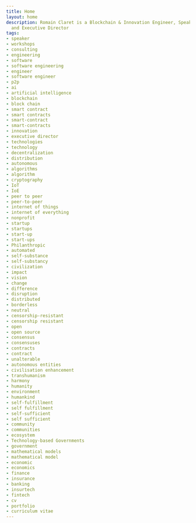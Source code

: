 ```yaml
---
title: Home
layout: home
description: Romain Claret is a Blockchain & Innovation Engineer, Speaker, Founder,
  and Executive Director
tags:
- speaker
- workshops
- consulting
- engineering
- software
- software engineering
- engineer
- software engineer
- p2p
- ai
- artificial intelligence
- blockchain
- block chain
- smart contract
- smart contracts
- smart-contract
- smart-contracts
- innovation
- executive director
- technologies
- technology
- decentralization
- distribution
- autonomous
- algorithms
- algorithm
- cryptography
- IoT
- IoE
- peer to peer
- peer-to-peer
- internet of things
- internet of everything
- nonprofit
- startup
- startups
- start-up
- start-ups
- Philanthropic
- automated
- self-substance
- self-substancy
- civilization
- impact
- vision
- change
- difference
- disruption
- distributed
- borderless
- neutral
- censorship-resistant
- censorship resistant
- open
- open source
- consensus
- consensuses
- contracts
- contract
- unalterable
- autonomous entities
- civilisation enhancement
- transhumanism
- harmony
- humanity
- environment
- humankind
- self-fulfillment
- self fulfillment
- self-sufficient
- self sufficient
- community
- communities
- ecosystem
- Technology-based Governments
- government
- mathematical models
- mathematical model
- economic
- economics
- finance
- insurance
- banking
- insurtech
- fintech
- cv
- portfolio
- curriculum vitae
---
```


